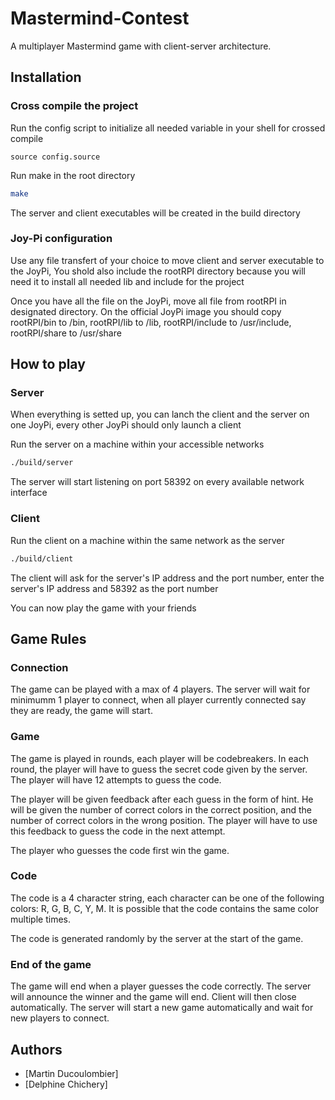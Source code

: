 # Mastermind-Contest
A multiplayer Mastermind game with client-server architecture.


## Installation
### Cross compile the project
Run the config script to initialize all needed variable in your shell for crossed compile
```
source config.source
```

Run make in the root directory

```bash
make
```
The server and client executables will be created in the build directory

### Joy-Pi configuration
Use any file transfert of your choice to move client and server executable to the JoyPi, You shold also include the rootRPI directory because you will need it to install all needed lib and include for the project

Once you have all the file on the JoyPi, move all file from rootRPI in designated directory. On the official JoyPi image you should copy rootRPI/bin to /bin, rootRPI/lib to /lib, rootRPI/include to /usr/include, rootRPI/share to /usr/share

## How to play

### Server
When everything is setted up, you can lanch the client and the server on one JoyPi, every other JoyPi should only launch a client
 
Run the server on a machine within your accessible networks
```bash
./build/server
```
The server will start listening on port 58392 on every available network interface

### Client
Run the client on a machine within the same network as the server
```bash
./build/client
```
The client will ask for the server's IP address and the port number, enter the server's IP address and 58392 as the port number

You can now play the game with your friends

## Game Rules

### Connection
The game can be played with a max of 4 players. The server will wait for minimumm 1 player to connect, when all player currently connected say they are ready, the game will start.

### Game
The game is played in rounds, each player will be codebreakers. In each round, the player will have to guess the secret code given by the server. The player will have 12 attempts to guess the code. 

The player will be given feedback after each guess in the form of hint. He will be given the number of correct colors in the correct position, and the number of correct colors in the wrong position. The player will have to use this feedback to guess the code in the next attempt.

The player who guesses the code first win the game.

### Code
The code is a 4 character string, each character can be one of the following colors: R, G, B, C, Y, M. It is possible that the code contains the same color multiple times.

The code is generated randomly by the server at the start of the game.

### End of the game
The game will end when a player guesses the code correctly. The server will announce the winner and the game will end. Client will then close automatically. The server will start a new game automatically and wait for new players to connect.

## Authors
- [Martin Ducoulombier]
- [Delphine Chichery]